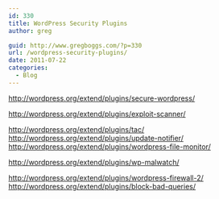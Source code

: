 ```yaml
---
id: 330
title: WordPress Security Plugins
author: greg

guid: http://www.gregboggs.com/?p=330
url: /wordpress-security-plugins/
date: 2011-07-22
categories:
  - Blog
---
```

<http://wordpress.org/extend/plugins/secure-wordpress/></p> 

http://wordpress.org/extend/plugins/exploit-scanner/

</a>[http://wordpress.org/extend/plugins/tac/  
][1]<http://wordpress.org/extend/plugins/update-notifier/>[  
][1]http://wordpress.org/extend/plugins/wordpress-file-monitor/</p> 

http://wordpress.org/extend/plugins/wp-malwatch/

</a>[http://wordpress.org/extend/plugins/wordpress-firewall-2/  
][2]<http://wordpress.org/extend/plugins/block-bad-queries/>

 [1]: http://wordpress.org/extend/plugins/tac/
 [2]: http://wordpress.org/extend/plugins/wordpress-firewall-2/